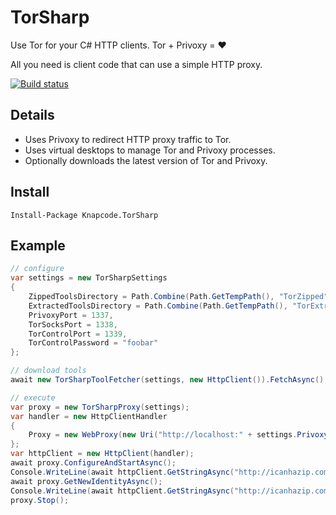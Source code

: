 # TorSharp

Use Tor for your C# HTTP clients. Tor + Privoxy = :heart:

All you need is client code that can use a simple HTTP proxy.

[![Build status](https://ci.appveyor.com/api/projects/status/4a5wbp7cg51rmw3e)](https://ci.appveyor.com/project/joelverhagen/torsharp)

## Details

- Uses Privoxy to redirect HTTP proxy traffic to Tor.
- Uses virtual desktops to manage Tor and Privoxy processes.
- Optionally downloads the latest version of Tor and Privoxy.

## Install

```
Install-Package Knapcode.TorSharp
```

## Example

```csharp
// configure
var settings = new TorSharpSettings
{
    ZippedToolsDirectory = Path.Combine(Path.GetTempPath(), "TorZipped"),
    ExtractedToolsDirectory = Path.Combine(Path.GetTempPath(), "TorExtracted"),
    PrivoxyPort = 1337,
    TorSocksPort = 1338,
    TorControlPort = 1339,
    TorControlPassword = "foobar"
};

// download tools
await new TorSharpToolFetcher(settings, new HttpClient()).FetchAsync();

// execute
var proxy = new TorSharpProxy(settings);
var handler = new HttpClientHandler
{
    Proxy = new WebProxy(new Uri("http://localhost:" + settings.PrivoxyPort))
};
var httpClient = new HttpClient(handler);
await proxy.ConfigureAndStartAsync();
Console.WriteLine(await httpClient.GetStringAsync("http://icanhazip.com"));
await proxy.GetNewIdentityAsync();
Console.WriteLine(await httpClient.GetStringAsync("http://icanhazip.com"));
proxy.Stop();
```